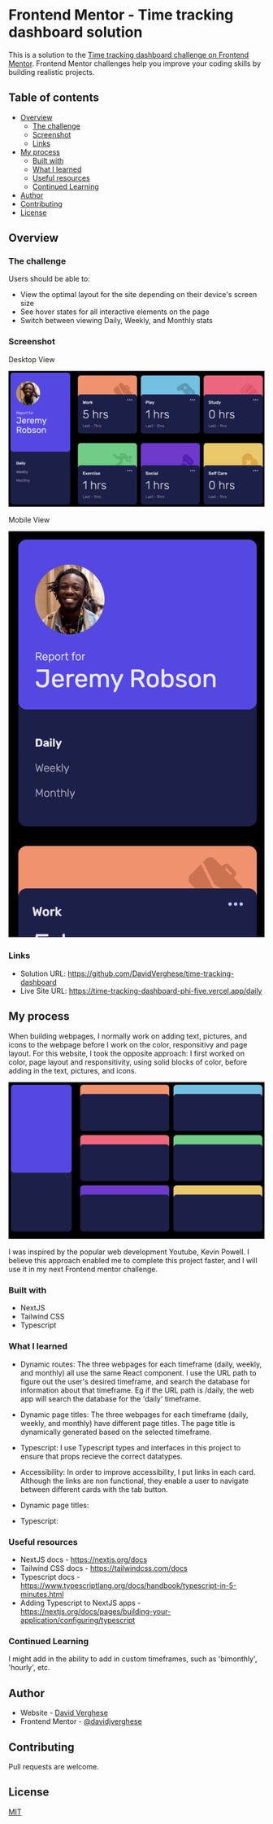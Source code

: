 # Frontend Mentor - Time tracking dashboard solution

This is a solution to the [Time tracking dashboard challenge on Frontend Mentor](https://www.frontendmentor.io/challenges/time-tracking-dashboard-UIQ7167Jw). Frontend Mentor challenges help you improve your coding skills by building realistic projects.

## Table of contents

- [Overview](#overview)
  - [The challenge](#the-challenge)
  - [Screenshot](#screenshot)
  - [Links](#links)
- [My process](#my-process)
  - [Built with](#built-with)
  - [What I learned](#what-i-learned)
  - [Useful resources](#useful-resources)
  - [Continued Learning](#continued-learning)
- [Author](#author)
- [Contributing](#contributing)
- [License](#license)


## Overview

### The challenge

Users should be able to:

- View the optimal layout for the site depending on their device's screen size
- See hover states for all interactive elements on the page
- Switch between viewing Daily, Weekly, and Monthly stats

### Screenshot

Desktop View

![desktop view](desktop-view.png)

Mobile View

![mobile view](mobile-view.png)

### Links

- Solution URL: https://github.com/DavidVerghese/time-tracking-dashboard
- Live Site URL: https://time-tracking-dashboard-phi-five.vercel.app/daily

## My process

When building webpages, I normally work on adding text, pictures, and icons to the webpage before I work on the color, responsitivy and page layout. For this website, I took the opposite approach: I first worked on color, page layout and responsitivity, using solid blocks of color, before adding in the text, pictures, and icons.

![website in its earlier, simplified state](solid-colors.png)

I was inspired by the popular web development Youtube, Kevin Powell. I believe this approach enabled me to complete this project faster, and I will use it in my next Frontend mentor challenge.

### Built with

- NextJS
- Tailwind CSS
- Typescript

### What I learned

- Dynamic routes: The three webpages for each timeframe (daily, weekly, and monthly) all use the same React component. I use the URL path to figure out the user's desired timeframe, and search the database for information about that timeframe. Eg if the URL path is /daily, the web app will search the database for the 'daily' timeframe.

- Dynamic page titles: The three webpages for each timeframe (daily, weekly, and monthly) have different page titles. The page title is dynamically generated based on the selected timeframe.

- Typescript: I use Typescript types and interfaces in this project to ensure that props recieve the correct datatypes.

- Accessibility: In order to improve accessibility, I put links in each card. Although the links are non functional, they enable a user to navigate between different cards with the tab button.

<!-- TODO  -->
- Dynamic page titles:

<!-- TODO  -->
- Typescript:

### Useful resources

- NextJS docs - https://nextjs.org/docs
- Tailwind CSS docs - https://tailwindcss.com/docs
- Typescript docs - https://www.typescriptlang.org/docs/handbook/typescript-in-5-minutes.html
- Adding Typescript to NextJS apps - https://nextjs.org/docs/pages/building-your-application/configuring/typescript

### Continued Learning

I might add in the ability to add in custom timeframes, such as 'bimonthly', 'hourly', etc.

## Author

- Website - [David Verghese](https://davidverghese.surge.sh/)
- Frontend Mentor - [@davidjverghese](https://www.frontendmentor.io/profile/davidjverghese)

## Contributing

Pull requests are welcome.

## License

[MIT](https://choosealicense.com/licenses/mit/)
